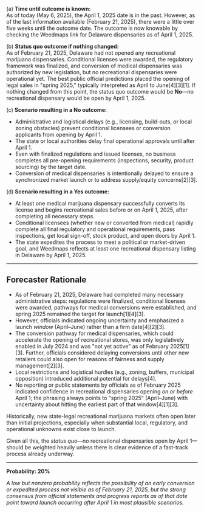 (a) **Time until outcome is known:**  
As of today (May 6, 2025), the April 1, 2025 date is in the past. However, as of the last information available (February 21, 2025), there were a little over five weeks until the outcome date. The outcome is now knowable by checking the Weedmaps link for Delaware dispensaries as of April 1, 2025.

(b) **Status quo outcome if nothing changed:**  
As of February 21, 2025, Delaware had not opened any recreational marijuana dispensaries. Conditional licenses were awarded, the regulatory framework was finalized, and conversion of medical dispensaries was authorized by new legislation, but no recreational dispensaries were operational yet. The best public official predictions placed the opening of legal sales in "spring 2025," typically interpreted as April to June[4][3][1]. If nothing changed from this point, the status quo outcome would be **No**—no recreational dispensary would be open by April 1, 2025.

(c) **Scenario resulting in a No outcome:**  
- Administrative and logistical delays (e.g., licensing, build-outs, or local zoning obstacles) prevent conditional licensees or conversion applicants from opening by April 1.
- The state or local authorities delay final operational approvals until after April 1.
- Even with finalized regulations and issued licenses, no business completes all pre-opening requirements (inspections, security, product sourcing) by the target date.
- Conversion of medical dispensaries is intentionally delayed to ensure a synchronized market launch or to address supply/equity concerns[2][3].

(d) **Scenario resulting in a Yes outcome:**  
- At least one medical marijuana dispensary successfully converts its license and begins recreational sales before or on April 1, 2025, after completing all necessary steps.
- Conditional licensees (whether new or converted from medical) rapidly complete all final regulatory and operational requirements, pass inspections, get local sign-off, stock product, and open doors by April 1.
- The state expedites the process to meet a political or market-driven goal, and Weedmaps reflects at least one recreational dispensary listing in Delaware by April 1, 2025.

---

## Forecaster Rationale

- As of February 21, 2025, Delaware had completed many necessary administrative steps: regulations were finalized, conditional licenses were awarded, pathways for medical conversions were established, and spring 2025 remained the target for launch[1][4][3].
- However, officials indicated ongoing uncertainty and emphasized a launch *window* (April–June) rather than a firm date[4][2][3].
- The conversion pathway for medical dispensaries, which could accelerate the opening of recreational stores, was only legislatively enabled in July 2024 and was "not yet active" as of February 2025[1][3]. Further, officials considered delaying conversions until other new retailers could also open for reasons of fairness and supply management[2][3].
- Local restrictions and logistical hurdles (e.g., zoning, buffers, municipal opposition) introduced additional potential for delays[4].
- No reporting or public statements by officials as of February 2025 indicated confidence in recreational dispensaries opening *on or before* April 1; the phrasing always points to "spring 2025" (April–June) with uncertainty about hitting the earliest part of that window[4][1][3].

Historically, new state-legal recreational marijuana markets often open later than initial projections, especially when substantial local, regulatory, and operational unknowns exist close to launch.

Given all this, the *status quo*—no recreational dispensaries open by April 1—should be weighted heavily unless there is clear evidence of a fast-track process already underway.

---

**Probability: 20%**

_A low but nonzero probability reflects the possibility of an early conversion or expedited process not visible as of February 21, 2025, but the strong consensus from official statements and progress reports as of that date point toward launch occurring after April 1 in most plausible scenarios._